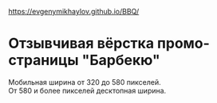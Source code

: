 https://evgenymikhaylov.github.io/BBQ/
# Отзывчивая вёрстка промо-страницы "Барбекю"
Мобильная ширина от 320 до 580 пикселей.  
От 580 и более пикселей десктопная ширина.
